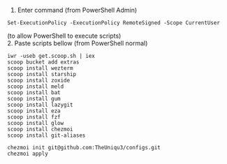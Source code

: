 1. Enter command (from PowerShell Admin)  
```
Set-ExecutionPolicy -ExecutionPolicy RemoteSigned -Scope CurrentUser
```
(to allow PowerShell to execute scripts)  
2. Paste scripts bellow (from PowerShell normal)  
```
iwr -useb get.scoop.sh | iex
scoop bucket add extras
scoop install wezterm
scoop install starship
scoop install zoxide
scoop install meld
scoop install bat
scoop install gum
scoop install lazygit
scoop install eza 
scoop install fzf
scoop install glow
scoop install chezmoi
scoop install git-aliases

chezmoi init git@github.com:TheUniqu3/configs.git
chezmoi apply
```
